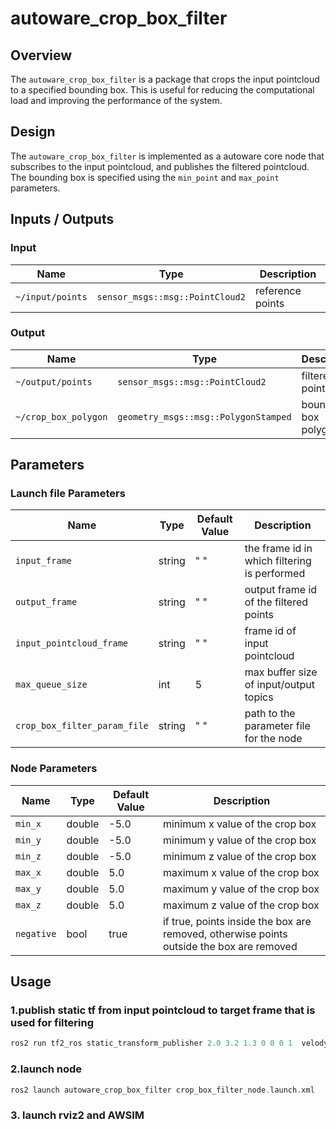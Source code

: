 # autoware_crop_box_filter

## Overview

The `autoware_crop_box_filter` is a package that crops the input pointcloud to a specified bounding box. This is useful for reducing the computational load and improving the performance of the system.

## Design

The `autoware_crop_box_filter` is implemented as a autoware core node that subscribes to the input pointcloud, and publishes the filtered pointcloud. The bounding box is specified using the `min_point` and `max_point` parameters.

## Inputs / Outputs

### Input

| Name             | Type                            | Description      |
| ---------------- | ------------------------------- | ---------------- |
| `~/input/points` | `sensor_msgs::msg::PointCloud2` | reference points |

### Output

| Name                 | Type                                 | Description          |
| -------------------- | ------------------------------------ | -------------------- |
| `~/output/points`    | `sensor_msgs::msg::PointCloud2`      | filtered points      |
| `~/crop_box_polygon` | `geometry_msgs::msg::PolygonStamped` | bounding box polygon |

## Parameters

### Launch file Parameters

| Name                         | Type   | Default Value | Description                                  |
| ---------------------------- | ------ | ------------- | -------------------------------------------- |
| `input_frame`                | string | " "           | the frame id in which filtering is performed |
| `output_frame`               | string | " "           | output frame id of the filtered points       |
| `input_pointcloud_frame`     | string | " "           | frame id of input pointcloud                 |
| `max_queue_size`             | int    | 5             | max buffer size of input/output topics       |
| `crop_box_filter_param_file` | string | " "           | path to the parameter file for the node      |

### Node Parameters

| Name       | Type   | Default Value | Description                                                                              |
| ---------- | ------ | ------------- | ---------------------------------------------------------------------------------------- |
| `min_x`    | double | -5.0          | minimum x value of the crop box                                                          |
| `min_y`    | double | -5.0          | minimum y value of the crop box                                                          |
| `min_z`    | double | -5.0          | minimum z value of the crop box                                                          |
| `max_x`    | double | 5.0           | maximum x value of the crop box                                                          |
| `max_y`    | double | 5.0           | maximum y value of the crop box                                                          |
| `max_z`    | double | 5.0           | maximum z value of the crop box                                                          |
| `negative` | bool   | true          | if true, points inside the box are removed, otherwise points outside the box are removed |

## Usage

### 1.publish static tf from input pointcloud to target frame that is used for filtering

```cpp
ros2 run tf2_ros static_transform_publisher 2.0 3.2 1.3 0 0 0 1  velodyne_top_base_link  base_link
```

### 2.launch node

```cpp
ros2 launch autoware_crop_box_filter crop_box_filter_node.launch.xml
```

### 3. launch rviz2 and AWSIM
